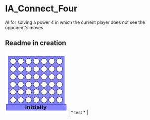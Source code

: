 # IA_Connect_Four
AI for solving a power 4 in which the current player does not see the opponent's moves

## Readme in creation

![Seen from player 1 on a game](/src/resources/drawing.gif "Seen from player 1 on a game")
| * test * |
